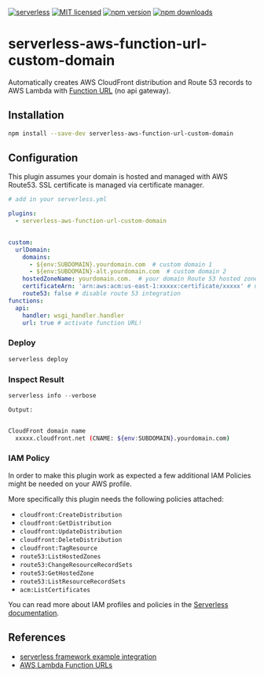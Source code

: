 [![serverless](http://public.serverless.com/badges/v3.svg)](http://www.serverless.com)
[![MIT licensed](https://img.shields.io/badge/license-MIT-blue.svg)]([https://raw.githubusercontent.com/Droplr/serverless-api-cloudfront/master/LICENSE](https://raw.githubusercontent.com/wangsha/serverless-aws-function-url-custom-domain/main/LICENSE))
[![npm version](https://badge.fury.io/js/serverless-aws-function-url-custom-domain.svg)](https://badge.fury.io/js/serverless-aws-function-url-custom-domain)
[![npm downloads](https://img.shields.io/npm/dt/serverless-aws-function-url-custom-domain.svg?style=flat)](https://www.npmjs.com/package/serverless-aws-function-url-custom-domain)

# serverless-aws-function-url-custom-domain

Automatically creates AWS CloudFront distribution and Route 53 records to AWS Lambda with [Function URL](https://aws.amazon.com/fr/blogs/aws/announcing-aws-lambda-function-urls-built-in-https-endpoints-for-single-function-microservices/) (no api gateway).

## Installation 
```bash
npm install --save-dev serverless-aws-function-url-custom-domain
```

## Configuration
This plugin assumes your domain is hosted and managed with AWS Route53. SSL certificate is managed via certificate manager.

```yaml
# add in your serverless.yml

plugins:
  - serverless-aws-function-url-custom-domain
  

custom:
  urlDomain:
    domains: 
      - ${env:SUBDOMAIN}.yourdomain.com  # custom domain 1
      - ${env:SUBDOMAIN}-alt.yourdomain.com  # custom domain 2
    hostedZoneName: yourdomain.com.  # your domain Route 53 hosted zone name
    certificateArn: 'arn:aws:acm:us-east-1:xxxxx:certificate/xxxxx' # need to be located at NVirgina 
    route53: false # disable route 53 integration
functions:
  api:
    handler: wsgi_handler.handler
    url: true # activate function URL!

```

### Deploy
```javascript
serverless deploy
```

### Inspect Result
```javascript
serverless info --verbose
```

```bash
Output:


CloudFront domain name
  xxxxx.cloudfront.net (CNAME: ${env:SUBDOMAIN}.yourdomain.com)

```

### IAM Policy

In order to make this plugin work as expected a few additional IAM Policies might be needed on your AWS profile.

More specifically this plugin needs the following policies attached:

  * `cloudfront:CreateDistribution`
  * `cloudfront:GetDistribution`
  * `cloudfront:UpdateDistribution`
  * `cloudfront:DeleteDistribution`
  * `cloudfront:TagResource`
  * `route53:ListHostedZones`             
  * `route53:ChangeResourceRecordSets`
  * `route53:GetHostedZone`
  * `route53:ListResourceRecordSets` 
  * `acm:ListCertificates`

You can read more about IAM profiles and policies in the [Serverless documentation](https://serverless.com/framework/docs/providers/aws/guide/credentials#creating-aws-access-keys).


## References
  - [serverless framework example integration](https://medium.com/@walid.karray/configuring-a-custom-domain-for-aws-lambda-function-url-with-serverless-framework-c0d78abdc253)
  - [AWS Lambda Function URLs](https://aws.amazon.com/fr/blogs/aws/announcing-aws-lambda-function-urls-built-in-https-endpoints-for-single-function-microservices/)
